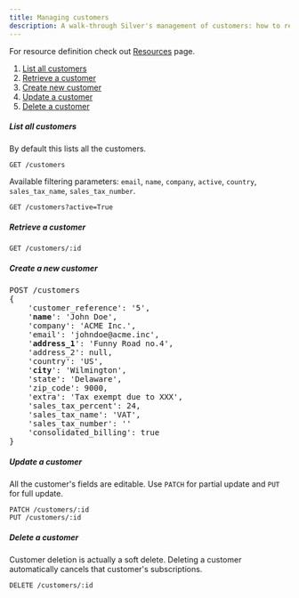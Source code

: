 ```yaml
---
title: Managing customers
description: A walk-through Silver's management of customers: how to retrieve a customer, filtering options, as well as create, update or delete operations.
---
```

For resource definition check out [Resources](Resources#customer) page.

1. [List all customers](#list-all-customers)
2. [Retrieve a customer](#retrieve-a-customer)
3. [Create new customer](#create-a-new-customer)
4. [Update a customer](#update-a-customer)
5. [Delete a customer](#delete-a-customer)

##### List all customers
By default this lists all the customers.
```
GET /customers
```
Available filtering parameters: `email`, `name`, `company`, `active`, `country`, `sales_tax_name`, `sales_tax_number`.
```
GET /customers?active=True
```
##### Retrieve a customer

```
GET /customers/:id
```

##### Create a new customer
<pre>
POST /customers
{
    'customer_reference': '5',
    '<b>name</b>': 'John Doe',
    'company': 'ACME Inc.',
    'email': 'johndoe@acme.inc',
    '<b>address_1</b>': 'Funny Road no.4',
    'address_2': null,
    'country': 'US',
    '<b>city</b>': 'Wilmington',
    'state': 'Delaware',
    'zip_code': 9000,
    'extra': 'Tax exempt due to XXX',
    'sales_tax_percent': 24,
    'sales_tax_name': 'VAT',
    'sales_tax_number': ''
    'consolidated_billing': true
}
</pre>

##### Update a customer
All the customer's fields are editable. Use `PATCH` for partial update and `PUT` for full update.
```
PATCH /customers/:id
PUT /customers/:id
```

##### Delete a customer
Customer deletion is actually a soft delete. Deleting a customer automatically cancels that customer's subscriptions.
```
DELETE /customers/:id
```
